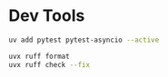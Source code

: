 # Dev Tools

```bash
uv add pytest pytest-asyncio --active
```

```bash
uvx ruff format
uvx ruff check --fix
```

